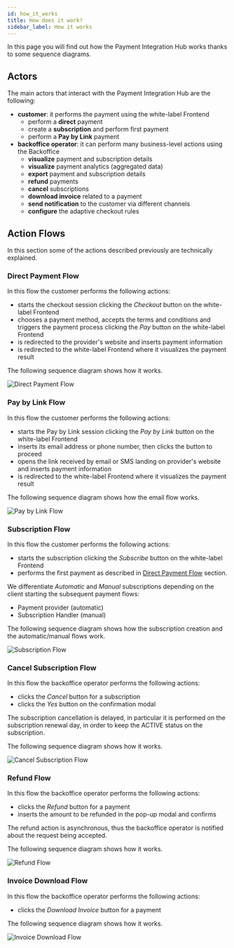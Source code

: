 ```yaml
---
id: how_it_works
title: How does it work?
sidebar_label: How it works
---
```




In this page you will find out how the Payment Integration Hub works thanks to some sequence diagrams.

## Actors

The main actors that interact with the Payment Integration Hub are the following:
- **customer**: it performs the payment using the white-label Frontend
  - perform a **direct** payment
  - create a **subscription** and perform first payment
  - perform a **Pay by Link** payment
- **backoffice operator**: it can perform many business-level actions using the Backoffice
  - **visualize** payment and subscription details
  - **visualize** payment analytics (aggregated data)
  - **export** payment and subscription details
  - **refund** payments
  - **cancel** subscriptions
  - **download invoice** related to a payment
  - **send notification** to the customer via different channels
  - **configure** the adaptive checkout rules

## Action Flows

In this section some of the actions described previously are technically explained.

### Direct Payment Flow

In this flow the customer performs the following actions:
- starts the checkout session clicking the *Checkout* button on the white-label Frontend
- chooses a payment method, accepts the terms and conditions and triggers the payment process clicking the *Pay* button on the white-label Frontend
- is redirected to the provider's website and inserts payment information
- is redirected to the white-label Frontend where it visualizes the payment result

The following sequence diagram shows how it works.

![Direct Payment Flow](img/direct-payment-flow.png)

### Pay by Link Flow

In this flow the customer performs the following actions:
- starts the Pay by Link session clicking the *Pay by Link* button on the white-label Frontend
- inserts its email address or phone number, then clicks the button to proceed
- opens the link received by email or SMS landing on provider's website and inserts payment information
- is redirected to the white-label Frontend where it visualizes the payment result

The following sequence diagram shows how the email flow works.

![Pay by Link Flow](img/pay-by-link-flow.png)

### Subscription Flow

In this flow the customer performs the following actions:
- starts the subscription clicking the *Subscribe* button on the white-label Frontend
- performs the first payment as described in [Direct Payment Flow](#direct-payment-flow) section.

We differentiate *Automatic* and *Manual* subscriptions depending on the client starting the subsequent payment flows:
- Payment provider (automatic)
- Subscription Handler (manual)

The following sequence diagram shows how the subscription creation and the automatic/manual flows work.

![Subscription Flow](img/subscription-flow.png)

### Cancel Subscription Flow

In this flow the backoffice operator performs the following actions:
- clicks the *Cancel* button for a subscription
- clicks the *Yes* button on the confirmation modal

The subscription cancellation is delayed, in particular it is performed on the subscription renewal day, in order to keep the ACTIVE status on the subscription.

The following sequence diagram shows how it works.

![Cancel Subscription Flow](img/cancel-subscription-flow.png)

### Refund Flow

In this flow the backoffice operator performs the following actions:
- clicks the *Refund* button for a payment
- inserts the amount to be refunded in the pop-up modal and confirms

The refund action is asynchronous, thus the backoffice operator is notified about the request being accepted.

The following sequence diagram shows how it works.

![Refund Flow](img/refund-flow.png)

### Invoice Download Flow

In this flow the backoffice operator performs the following actions:
- clicks the *Download Invoice* button for a payment

The following sequence diagram shows how it works.

![Invoice Download Flow](img/invoice-download-flow.png)
